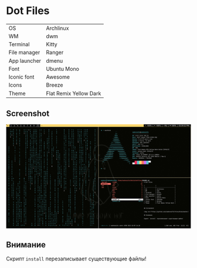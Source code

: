 # Dot Files

|              |                        |
|--------------|------------------------|
| OS           | Archlinux              |
| WM           | dwm                    |
| Terminal     | Kitty                  |
| File manager | Ranger                 |
| App launcher | dmenu                  |
| Font         | Ubuntu Mono            |
| Iconic font  | Awesome                |
| Icons        | Breeze                 |
| Theme        | Flat Remix Yellow Dark |


## Screenshot

<img src="https://github.com/sadnessITS/files/blob/master/dotfiles/screenshots/dwm_1.png">

## Внимание

Скрипт `install` перезаписывает существующие файлы!

